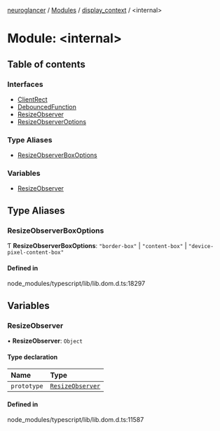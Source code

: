 [neuroglancer](../README.md) / [Modules](../modules.md) / [display\_context](display_context.md) / <internal\>

# Module: <internal\>

## Table of contents

### Interfaces

- [ClientRect](../interfaces/display_context._internal_.ClientRect.md)
- [DebouncedFunction](../interfaces/display_context._internal_.DebouncedFunction.md)
- [ResizeObserver](../interfaces/display_context._internal_.ResizeObserver.md)
- [ResizeObserverOptions](../interfaces/display_context._internal_.ResizeObserverOptions.md)

### Type Aliases

- [ResizeObserverBoxOptions](display_context._internal_.md#resizeobserverboxoptions)

### Variables

- [ResizeObserver](display_context._internal_.md#resizeobserver)

## Type Aliases

### ResizeObserverBoxOptions

Ƭ **ResizeObserverBoxOptions**: ``"border-box"`` \| ``"content-box"`` \| ``"device-pixel-content-box"``

#### Defined in

node_modules/typescript/lib/lib.dom.d.ts:18297

## Variables

### ResizeObserver

• **ResizeObserver**: `Object`

#### Type declaration

| Name | Type |
| :------ | :------ |
| `prototype` | [`ResizeObserver`](display_context._internal_.md#resizeobserver) |

#### Defined in

node_modules/typescript/lib/lib.dom.d.ts:11587
